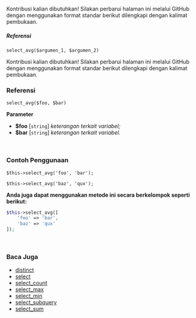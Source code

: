 Kontribusi kalian dibutuhkan!
Silakan perbarui halaman ini melalui GitHub dengan menggunakan format standar berikut dilengkapi dengan kalimat pembukaan.

##### Referensi

`select_avg($argumen_1, $argumen_2)`

Kontribusi kalian dibutuhkan!
Silakan perbarui halaman ini melalui GitHub dengan menggunakan format standar berikut dilengkapi dengan kalimat pembukaan.

### Referensi
`select_avg($foo, $bar)`

**Parameter**
* **$foo** [`string`] *keterangan terkait variabel;*
* **$bar** [`string`] *keterangan terkait variabel.*

&nbsp;

### Contoh Penggunaan
`$this->select_avg('foo', 'bar');`

`$this->select_avg('baz', 'qux');`

**Anda juga dapat menggunakan metode ini secara berkelompok seperti berikut:**
```php
$this->select_avg([
    'foo' => 'bar',
    'baz' => 'qux'
]);
```

&nbsp;

### Baca Juga
* [distinct](./distinct)
* [select](./select)
* [select_count](./select_count)
* [select_max](./select_max)
* [select_min](./select_min)
* [select_subquery](./select_subquery)
* [select_sum](./select_sum)
